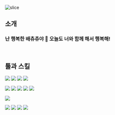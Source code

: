 ![slice](https://capsule-render.vercel.app/api?type=slice&color=auto&height=200&text=Hi%20there👋&fontAlign=70&rotate=13&fontAlignY=25&desc=HAPPY-BAECHUCHU's%20GitHub&descAlign=70.&descAlignY=44)
## 소개
### 난 행복한 배츄츄야 👋 오늘도 너와 함께 해서 행복해!
<br>

## 툴과 스킬

<img src="https://img.shields.io/badge/html5-%23E34F26.svg?&style=plastic&logo=html5&logoColor=white" /> <img src="https://img.shields.io/badge/css3-%231572B6.svg?&style=plastic&logo=css3&logoColor=white" /> <img src="https://img.shields.io/badge/javascript-%23F7DF1E.svg?&style=plastic&logo=javascript&logoColor=black" /> <img src="https://img.shields.io/badge/jquery-%230769AD.svg?&style=plastic&logo=jquery&logoColor=white" />

<img src="https://img.shields.io/badge/adobe-%23FF0000.svg?&style=plastic&logo=adobe&logoColor=white" />  <img src="https://img.shields.io/badge/adobe%20photoshop-%2331A8FF.svg?&style=plastic&logo=adobe%20photoshop&logoColor=white" /> <img src="https://img.shields.io/badge/adobe%20illustrator-%23FF9A00.svg?&style=plastic&logo=adobe%20illustrator&logoColor=black" /> <img src="https://img.shields.io/badge/adobe%20premiere%20pro-%239999FF.svg?&style=plastic&logo=adobe%20premiere%20pro&logoColor=black" /> <img src="https://img.shields.io/badge/adobe%20after%20effects-%239999FF.svg?&style=plastic&logo=adobe%20after%20effects&logoColor=black" />

<img src="https://img.shields.io/badge/figma-%23F24E1E.svg?&style=plastic&logo=figma&logoColor=white" /> 

<img src="https://img.shields.io/badge/microsoft%20office-%23D83B01.svg?&style=plastic&logo=microsoft%20office&logoColor=white" />  <img src="https://img.shields.io/badge/microsoft%20excel-%23217346.svg?&style=plastic&logo=microsoft%20excel&logoColor=white" /> <img src="https://img.shields.io/badge/microsoft%20word-%232B579A.svg?&style=plastic&logo=microsoft%20word&logoColor=white" /> <img src="https://img.shields.io/badge/microsoft%20powerpoint-%23B7472A.svg?&style=plastic&logo=microsoft%20powerpoint&logoColor=white" />

<!--
**happy-baechuchu/happy-baechuchu** is a ✨ _special_ ✨ repository because its `README.md` (this file) appears on your GitHub profile.

Here are some ideas to get you started:

- 🔭 I’m currently working on ...
- 🌱 I’m currently learning ...
- 👯 I’m looking to collaborate on ...
- 🤔 I’m looking for help with ...
- 💬 Ask me about ...
- 📫 How to reach me: ...
- 😄 Pronouns: ...
- ⚡ Fun fact: ...
-->
